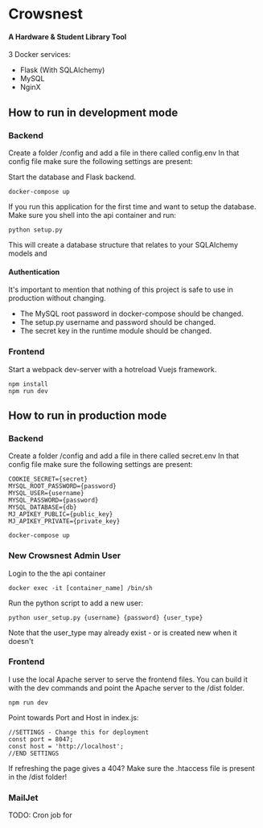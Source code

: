Crowsnest
==========
#### A Hardware & Student Library Tool

3 Docker services:
 - Flask (With SQLAlchemy)
 - MySQL
 - NginX


How to run in development mode
----------

### Backend

Create a folder /config and add a file in there called config.env
In that config file make sure the following settings are present:

Start the database and Flask backend.
```
docker-compose up
```
If you run this application for the first time and want to setup the database. Make sure you shell into the api container and run:

```
python setup.py
```
This will create a database structure that relates to your SQLAlchemy models and 

#### Authentication
It's important to mention that nothing of this project is safe to use in production without changing.
- The MySQL root password in docker-compose should be changed.
- The setup.py username and password should be changed.
- The secret key in the runtime module should be changed.

### Frontend

Start a webpack dev-server with a hotreload Vuejs framework.

```
npm install
npm run dev
```


How to run in production mode
----------
### Backend

Create a folder /config and add a file in there called secret.env
In that config file make sure the following settings are present:
```
COOKIE_SECRET={secret}
MYSQL_ROOT_PASSWORD={password}
MYSQL_USER={username}
MYSQL_PASSWORD={password}
MYSQL_DATABASE={db}
MJ_APIKEY_PUBLIC={public_key}
MJ_APIKEY_PRIVATE={private_key}
```

```
docker-compose up
```

### New Crowsnest Admin User

Login to the the api container
```
docker exec -it [container_name] /bin/sh
```

Run the python script to add a new user:
```
python user_setup.py {username} {password} {user_type}
```

Note that the user_type may already exist - or is created new when it doesn't

### Frontend

I use the local Apache server to serve the frontend files. You can build it with the dev commands and point the Apache server to the /dist folder.

```
npm run dev
```

Point towards Port and Host in index.js:
```
//SETTINGS - Change this for deployment
const port = 8047;
const host = 'http://localhost';
//END SETTINGS
```

If refreshing the page gives a 404?
Make sure the .htaccess file is present in the /dist folder!

### MailJet

TODO:
Cron job for 